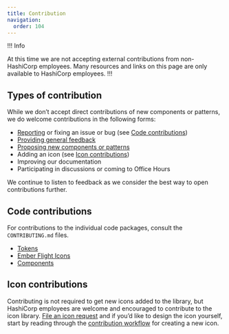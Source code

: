 ```yaml
---
title: Contribution
navigation:
  order: 104
---
```


!!! Info

At this time we are not accepting external contributions from non-HashiCorp employees. Many resources and links on this page are only available to HashiCorp employees.
!!!

## Types of contribution

While we don’t accept direct contributions of new components or patterns, we do welcome contributions in the following forms:

* [Reporting](https://go.hashi.co/hds-support) or fixing an issue or bug (see [Code contributions](#code-contributions))
* [Providing general feedback](https://docs.google.com/forms/d/e/1FAIpQLSdPShbSiUYgimppZeqWT99bVi6zLbKDThQUQTirH3RCj2okdg/viewform)
* [Proposing new components or patterns](https://go.hashi.co/hds-support)
* Adding an icon (see [Icon contributions](#icon-contributions))
* Improving our documentation
* Participating in discussions or coming to Office Hours

We continue to listen to feedback as we consider the best way to open contributions further.

## Code contributions

For contributions to the individual code packages, consult the `CONTRIBUTING.md` files.
* [Tokens](https://github.com/hashicorp/design-system/blob/main/packages/tokens/CONTRIBUTING.md)
* [Ember Flight Icons](https://github.com/hashicorp/design-system/blob/main/packages/ember-flight-icons/CONTRIBUTING.md)
* [Components](https://github.com/hashicorp/design-system/blob/main/packages/components/CONTRIBUTING.md)

## Icon contributions

Contributing is not required to get new icons added to the library, but HashiCorp employees are welcome and encouraged to contribute to the icon library. [File an icon request](https://go.hashi.co/hds-support) and if you’d like to design the icon yourself, start by reading through the  [contribution workflow](https://www.figma.com/file/MYiw4kiVpunIMMw0sBkE1t/%E2%9C%8F%EF%B8%8F-Flight-Development?node-id=566%3A1129&t=Bbflj3UUaWVyhamn-4) for creating a new icon.